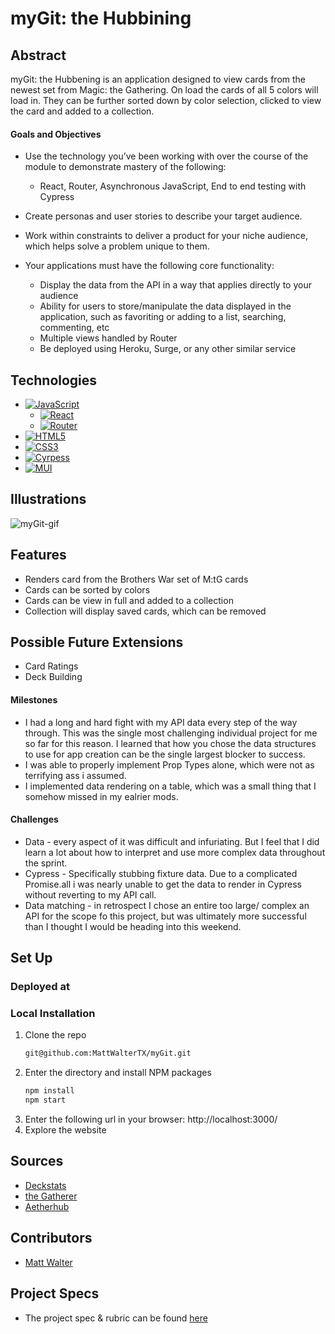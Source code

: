 # myGit: the Hubbining

## Abstract
myGit: the Hubbening is an application designed to view cards from the newest set from Magic: the Gathering. On load the cards of all 5 colors will load in. They can be further sorted down by color selection, clicked to view the card and added to a collection. 

#### Goals and Objectives
- Use the technology you’ve been working with over the course of the module to demonstrate mastery of the following:
  - React, Router, Asynchronous JavaScript, End to end testing with Cypress
- Create personas and user stories to describe your target audience.

- Work within constraints to deliver a product for your niche audience, which helps solve a problem unique to them.

- Your applications must have the following core functionality:
  - Display the data from the API in a way that applies directly to your audience
  - Ability for users to store/manipulate the data displayed in the application, such as favoriting or adding to a list, searching, commenting, etc
  - Multiple views handled by Router
  - Be deployed using Heroku, Surge, or any other similar service

## Technologies
- [![JavaScript](https://img.shields.io/badge/javascript-%23323330.svg?style=for-the-badge&logo=javascript&logoColor=%23F7DF1E)](https://www.javascript.com/)
  - [![React](https://img.shields.io/badge/react-%23323330.svg?style=for-the-badge&logo=react&logoColor=%23F7DF1E)](https://reactjs.org/)
  - [![Router](https://img.shields.io/badge/router-%23323330.svg?style=for-the-badge&logo=react-router&logoColor=%CA4245)](https://reactrouter.com/en/main)
- [![HTML5](https://img.shields.io/badge/html5-%23E34F26.svg?style=for-the-badge&logo=html5&logoColor=white)](https://developer.mozilla.org/en-US/docs/Glossary/HTML5)
- [![CSS3](https://img.shields.io/badge/css3-%231572B6.svg?style=for-the-badge&logo=css3&logoColor=white)](https://www.css3.info/)
- [![Cyrpess](https://img.shields.io/badge/cypress-%1004E9F.svg?style=for-the-badge&logo=cypress&logoColor=%23F7DF1E)](https://www.cypress.io/)
- [![MUI](https://img.shields.io/badge/mui-007FFF.svg?style=for-the-badge&logo=mui&logoColor=white)](https://mui.com/)

## Illustrations
![myGit-gif](https://user-images.githubusercontent.com/106847513/212799239-44104af2-600a-4a3e-a138-9347094c4c93.gif)

## Features
- Renders card from the Brothers War set of M:tG cards
- Cards can be sorted by colors
- Cards can be view in full and added to a collection
- Collection will display saved cards, which can be removed

## Possible Future Extensions
- Card Ratings
- Deck Building

#### Milestones
- I had a long and hard fight with my API data every step of the way through. This was the single most challenging individual project for me so far for this reason. I learned that how you chose the data structures to use for app creation can be the single largest blocker to success.
- I was able to properly implement Prop Types alone, which were not as terrifying ass i assumed.
- I implemented data rendering on a table, which was a small thing that I somehow missed in my ealrier mods.

#### Challenges 
- Data - every aspect of it was difficult and infuriating. But I feel that I did learn a lot about how to interpret and use more complex data throughout the sprint.
- Cypress - Specifically stubbing fixture data. Due to a complicated Promise.all i was nearly unable to get the data to render in Cypress without reverting to my API call.
- Data matching - in retrospect I chose an entire too large/ complex an API for the scope fo this project, but was ultimately more successful than I thought I would be heading into this weekend.

## Set Up

### Deployed at 

### Local Installation
1. Clone the repo
   ```sh
   git@github.com:MattWalterTX/myGit.git
   ```
2. Enter the directory and install NPM packages
   ```sh
   npm install
   npm start
   ``` 
3. Enter the following url in your browser: http://localhost:3000/
4. Explore the website

## Sources
  - [Deckstats](https://deckstats.net/?lng=en)
  - [the Gatherer](https://gatherer.wizards.com/Pages/Default.aspx)
  - [Aetherhub](https://aetherhub.com/)

## Contributors
  - [Matt Walter](https://github.com/MattWalterTX)

## Project Specs
  - The project spec & rubric can be found [here](https://frontend.turing.edu/projects/module-3/showcase.html)


